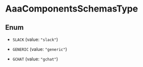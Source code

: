 

# AaaComponentsSchemasType

## Enum


* `SLACK` (value: `"slack"`)

* `GENERIC` (value: `"generic"`)

* `GCHAT` (value: `"gchat"`)



